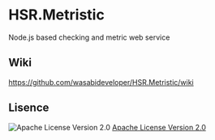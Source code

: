 # HSR.Metristic
Node.js based checking and metric web service

## Wiki
https://github.com/wasabideveloper/HSR.Metristic/wiki

## Lisence
![Apache License Version 2.0](https://www.apache.org/img/asf_logo.png) 
[Apache License Version 2.0](./LICENSE)
